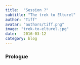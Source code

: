 ```yaml
---
title:  "Session ?"
subtitle: "The trek to Elturel"
author: "Tiff"
avatar: "authors/tiff.png"
image: "trek-to-elturel.jpg"
date:   2016-03-12
category: blog
---
```


### Prologue

